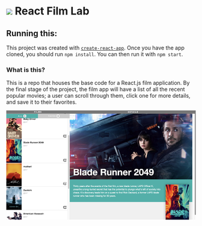 # ![](https://ga-dash.s3.amazonaws.com/production/assets/logo-9f88ae6c9c3871690e33280fcf557f33.png) React Film Lab

## Running this:

This project was created with [`create-react-app`](https://facebook.github.io/create-react-app/docs/getting-started). Once you have the app cloned, you should run `npm install`. You can then run it with `npm start`.

### What is this?

This is a repo that houses the base code for a React.js film application. By the final stage of the project, the film app will have a list of all the recent popular movies; a user can scroll through them, click one for more details, and save it to their favorites.

![](bladerunner.png)